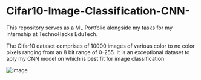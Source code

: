 # Cifar10-Image-Classification-CNN-
This repository serves as a ML Portfolio alongside my tasks for my internship at TechnoHacks EduTech.

The Cifar10 dataset comprises of 10000 images of various color to no color pixels ranging from an 8 bit range of 0-255. It is an exceptional dataset to aply my CNN model on which is best fit for image classification 

![image](https://github.com/Suga7772/Cifar10-Image-Classification-CNN-/assets/107424325/33d31025-0920-48b4-ac96-80a3a09debb6)
